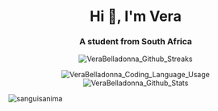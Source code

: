 <h1 align="center">Hi 👋, I'm Vera</h1>
<h3 align="center">A student from South Africa</h3>


<p align="center"><img src="http://github-readme-streak-stats.herokuapp.com/?user=VeraBelladonna&background=DD272700&currStreakNum=7B8B8B&sideNums=7B8B8B&currStreakLabel=7B8B8B&sideLabels=7B8B8B&dates=7B8B8B" alt="VeraBelladonna_Github_Streaks" /></p>

<p align="center"><img src="https://github.com/SanguisAnima/GitHub-Stats/blob/output/generated/languages.svg" alt="VeraBelladonna_Coding_Language_Usage" />
<img src="https://github.com/SanguisAnima/GitHub-Stats/blob/output/generated/overview.svg" alt="VeraBelladonna_Github_Stats" /></p>


<p align="left"> <img src="https://komarev.com/ghpvc/?username=sanguisanima&label=Profile%20views&color=0e75b6&style=flat" alt="sanguisanima" /> </p>

